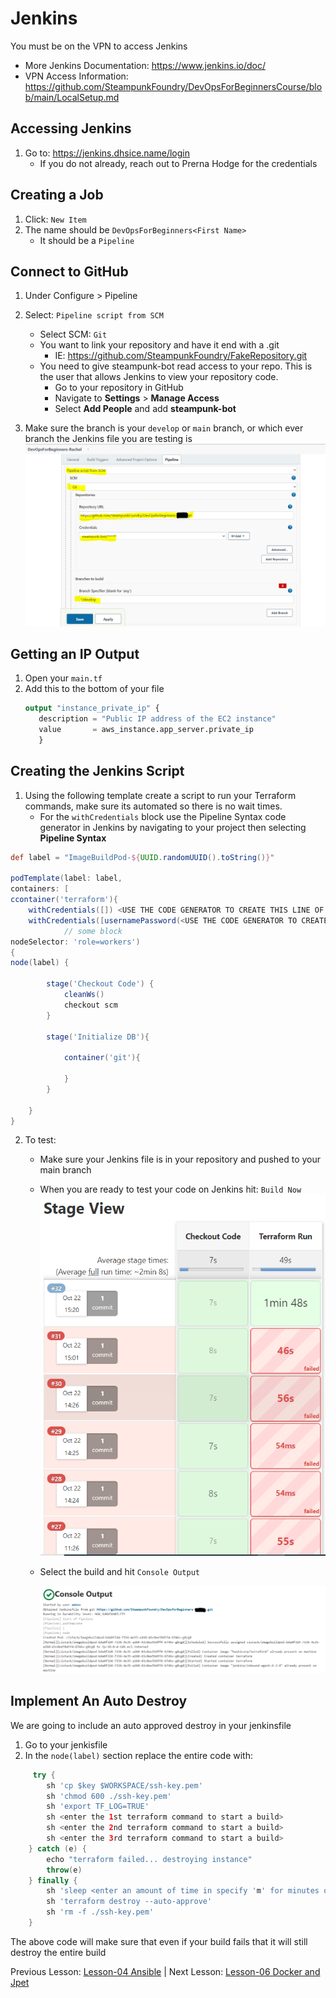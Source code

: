 # Jenkins
You must be on the VPN to access Jenkins
+ More Jenkins Documentation: https://www.jenkins.io/doc/
+ VPN Access Information: https://github.com/SteampunkFoundry/DevOpsForBeginnersCourse/blob/main/LocalSetup.md


## Accessing Jenkins


1. Go to: https://jenkins.dhsice.name/login
   + If you do not already, reach out to Prerna Hodge for the credentials

## Creating a Job

1. Click: `New Item`
2. The name should be `DevOpsForBeginners<First Name>`
   + It should be a `Pipeline`
    
## Connect to GitHub

1. Under Configure > Pipeline
2. Select: `Pipeline script from SCM`
   + Select SCM: `Git`
   + You want to link your repository and have it end with a .git
      + IE: https://github.com/SteampunkFoundry/FakeRepository.git
   + You need to give steampunk-bot read access to your repo. This is the user that allows Jenkins to view your 
     repository code. 
        - Go to your repository in GitHub
        - Navigate to **Settings** > **Manage Access**
        - Select **Add People** and add **steampunk-bot**

3. Make sure the branch is your `develop` or `main` branch, or which ever branch the Jenkins file you are testing is
   ![Configure](https://github.com/SteampunkFoundry/DevOpsForBeginnersCourse/blob/main/imgs/PipelineSetup_jenkins.PNG)

## Getting an IP Output
1. Open your ```main.tf```
2. Add this to the bottom of your file 
    ```terraform
    output "instance_private_ip" {
       description = "Public IP address of the EC2 instance"
       value       = aws_instance.app_server.private_ip
       }
    ```
## Creating the Jenkins Script

1. Using the following template create a script to run your Terraform commands, make sure its automated so there is no wait times.
   + For the `withCredentials` block use the Pipeline Syntax code generator in Jenkins by navigating to your project
     then selecting **Pipeline Syntax** 
    

```groovy
def label = "ImageBuildPod-${UUID.randomUUID().toString()}"

podTemplate(label: label,
containers: [
ccontainer('terraform'){
    withCredentials([]) <USE THE CODE GENERATOR TO CREATE THIS LINE OF CODE WITH KEY CREDITIALS>
    withCredentials([usernamePassword(<USE THE CODE GENERATOR TO CREATE AWS ACCESS WITH JEFFAWS>) {
            // some block
nodeSelector: 'role=workers')
{
node(label) {

        stage('Checkout Code') {
            cleanWs()
            checkout scm
        }

        stage('Initialize DB'){

            container('git'){

            }
        }

    }
}
```
2. To test:
   + Make sure your Jenkins file is in your repository and pushed to your main branch
   + When you are ready to test your code on Jenkins hit: `Build Now`
     ![Builds](https://github.com/SteampunkFoundry/DevOpsForBeginnersCourse/blob/main/imgs/Builds_jenkins.PNG)
   + Select the build and hit `Console Output`

     ![Output](https://github.com/SteampunkFoundry/DevOpsForBeginnersCourse/blob/main/imgs/ConsoleOutput_jenkins.PNG)
   
## Implement An Auto Destroy

We are going to include an auto approved destroy in your jenkinsfile
1. Go to your jenkisfile
2. In the ```node(label)``` section replace the entire code with:
```groovy
     try {
        sh 'cp $key $WORKSPACE/ssh-key.pem'
        sh 'chmod 600 ./ssh-key.pem'
        sh 'export TF_LOG=TRUE'
        sh <enter the 1st terraform command to start a build>
        sh <enter the 2nd terraform command to start a build>
        sh <enter the 3rd terraform command to start a build>
    } catch (e) {
        echo "terraform failed... destroying instance"
        throw(e)
    } finally {
        sh 'sleep <enter an amount of time in specify 'm' for minutes otherwise defaults to seconds'>'
        sh 'terraform destroy --auto-approve'
        sh 'rm -f ./ssh-key.pem'
    }
```
The above code will make sure that even if your build fails that it will still destroy the entire build


Previous Lesson: [Lesson-04 Ansible](./Lesson-04.md) | Next Lesson: [Lesson-06 Docker and Jpet](./Lesson-06.md)

